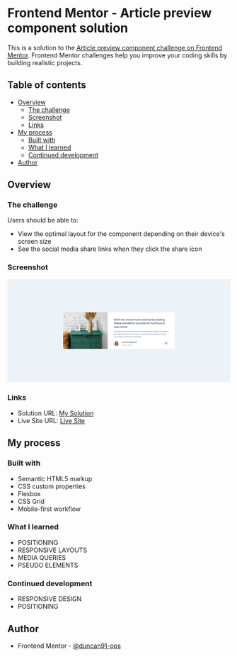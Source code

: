 # Frontend Mentor - Article preview component solution

This is a solution to the [Article preview component challenge on Frontend Mentor](https://www.frontendmentor.io/challenges/article-preview-component-dYBN_pYFT). Frontend Mentor challenges help you improve your coding skills by building realistic projects.

## Table of contents

- [Overview](#overview)
  - [The challenge](#the-challenge)
  - [Screenshot](#screenshot)
  - [Links](#links)
- [My process](#my-process)
  - [Built with](#built-with)
  - [What I learned](#what-i-learned)
  - [Continued development](#continued-development)
- [Author](#author)

## Overview

### The challenge

Users should be able to:

- View the optimal layout for the component depending on their device's screen size
- See the social media share links when they click the share icon

### Screenshot

![My Solution Screenshot](./screenshot.png)

### Links

- Solution URL: [My Solution](https://www.frontendmentor.io/solutions/responsive-article-preview-component-solution-with-flexbox-and-grid-5_sjzF6bz)
- Live Site URL: [Live Site](https://duncan91-ops.github.io/article-preview-component/)

## My process

### Built with

- Semantic HTML5 markup
- CSS custom properties
- Flexbox
- CSS Grid
- Mobile-first workflow

### What I learned

- POSITIONING
- RESPONSIVE LAYOUTS
- MEDIA QUERIES
- PSEUDO ELEMENTS

### Continued development

- RESPONSIVE DESIGN
- POSITIONING

## Author

- Frontend Mentor - [@duncan91-ops](https://www.frontendmentor.io/profile/duncan91-ops)
